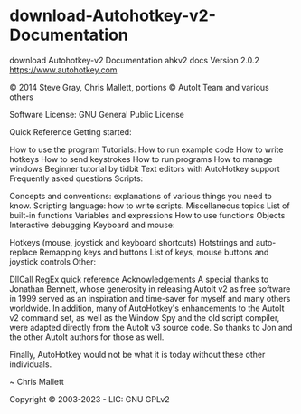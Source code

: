 # download-Autohotkey-v2-Documentation
download Autohotkey-v2 Documentation ahkv2 docs 
Version 2.0.2
https://www.autohotkey.com

© 2014 Steve Gray, Chris Mallett, portions © AutoIt Team and various others

Software License: GNU General Public License

Quick Reference
Getting started:

How to use the program
Tutorials:
How to run example code
How to write hotkeys
How to send keystrokes
How to run programs
How to manage windows
Beginner tutorial by tidbit
Text editors with AutoHotkey support
Frequently asked questions
Scripts:

Concepts and conventions: explanations of various things you need to know.
Scripting language: how to write scripts.
Miscellaneous topics
List of built-in functions
Variables and expressions
How to use functions
Objects
Interactive debugging
Keyboard and mouse:

Hotkeys (mouse, joystick and keyboard shortcuts)
Hotstrings and auto-replace
Remapping keys and buttons
List of keys, mouse buttons and joystick controls
Other:

DllCall
RegEx quick reference
Acknowledgements
A special thanks to Jonathan Bennett, whose generosity in releasing AutoIt v2 as free software in 1999 served as an inspiration and time-saver for myself and many others worldwide. In addition, many of AutoHotkey's enhancements to the AutoIt v2 command set, as well as the Window Spy and the old script compiler, were adapted directly from the AutoIt v3 source code. So thanks to Jon and the other AutoIt authors for those as well.

Finally, AutoHotkey would not be what it is today without these other individuals.

~ Chris Mallett

Copyright © 2003-2023 - LIC: GNU GPLv2
